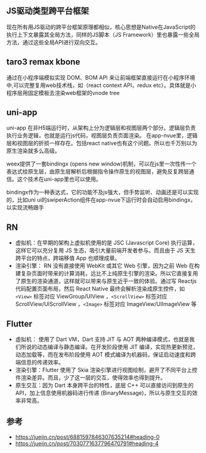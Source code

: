 ## JS驱动类型跨平台框架

现在所有用JS驱动的跨平台框架原理都相似，核心思想是Native在JavaScript的执行上下文暴露其全局方法，同样的JS脚本（JS Framework）里也暴露一些全局方法，通过这些全局API进行双向交互。

## taro3 remax kbone

通过在小程序端模拟实现 DOM、BOM API 来让前端框架直接运行在小程序环境中,可以完整复用web技术栈，如（react context API，redux etc）。具体就是小程序层用固定模板去渲染web框架的vnode tree

## uni-app

uni-app 在非H5端运行时，从架构上分为逻辑层和视图层两个部分。逻辑层负责执行业务逻辑，也就是运行js代码，视图层负责页面渲染。
在app-nvue里，逻辑层和视图层的折损一样存在。包括react native也有这个问题。所以也千万别以为原生渲染就多么高级。

weex提供了一套bindingx (opens new window)机制，可以在js里一次性传一个表达式给原生层，由原生层解析后根据指令操作原生的视图层，避免反复跨层通信。这个技术在uni-app里也可以使用。

bindingx作为一种表达式，它的功能不及js强大，但手势监听、动画还是可以实现的，比如uni ui的swiperAction组件在app-nvue下运行时会自动启用bindingx，以实现流畅跟手

## RN

- 虚拟机：在早期的架构上虚拟机使用的是 JSC (Javascript Core) 执行运算，这样它可以充分复用 JS 生态，吸引大量前端开发者参与。而且由于 JS 天生跨平台的特点，跨端移值 App 也顺理成章。
- 渲染引擎： RN 没有直接使用 WebKit 或其它 Web 引擎，因为之前 Web 在构建复杂页面时带来的计算消耗，远比不上纯原生引擎的渲染。所以它直接复用了原生的渲染通道，这样就可以带来与原生近乎一致的体验。通过写 Reactjs 代码配置页面布局，然后 React Native 最终会解析渲染成原生控件，如` <View>` 标签对应 ViewGroup/UIView ，`<ScrollView>` 标签对应 ScrollView/UIScrollView ，`<Image>` 标签对应 ImageView/UIImageView 等


## Flutter

- 虚拟机： 使用了 Dart VM，Dart 支持 JIT 与 AOT 两种编译模式，也就是我们所说的动态编译与静态编译。在开发阶段使用 JIT 编译，实现热更新预览，动态加载等，而在发布阶段使用 AOT 模式编译为机器码，保证启动速度和跨端信息的传递效率。
- 渲染引擎：Flutter 使用了 Skia 渲染引擎进行视图绘制，避开了不同平台上控件渲染差异。而且，少了这一层的交互，使得效率也得到提升。
- 原生交互：因为 Dart 本身跨平台的特性，底层 C++ 可以直接访问到原生的 API，加上信息使用机器码进行传递 (BinaryMessage)，所以与原生交互的效率非常高。

## 参考

- https://juejin.cn/post/6881597846307635214#heading-0
- https://juejin.cn/post/7030771637796470791#heading-4